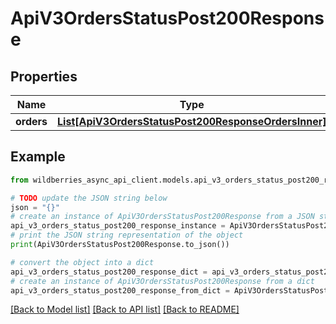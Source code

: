 # ApiV3OrdersStatusPost200Response


## Properties

Name | Type | Description | Notes
------------ | ------------- | ------------- | -------------
**orders** | [**List[ApiV3OrdersStatusPost200ResponseOrdersInner]**](ApiV3OrdersStatusPost200ResponseOrdersInner.md) |  | [optional] 

## Example

```python
from wildberries_async_api_client.models.api_v3_orders_status_post200_response import ApiV3OrdersStatusPost200Response

# TODO update the JSON string below
json = "{}"
# create an instance of ApiV3OrdersStatusPost200Response from a JSON string
api_v3_orders_status_post200_response_instance = ApiV3OrdersStatusPost200Response.from_json(json)
# print the JSON string representation of the object
print(ApiV3OrdersStatusPost200Response.to_json())

# convert the object into a dict
api_v3_orders_status_post200_response_dict = api_v3_orders_status_post200_response_instance.to_dict()
# create an instance of ApiV3OrdersStatusPost200Response from a dict
api_v3_orders_status_post200_response_from_dict = ApiV3OrdersStatusPost200Response.from_dict(api_v3_orders_status_post200_response_dict)
```
[[Back to Model list]](../README.md#documentation-for-models) [[Back to API list]](../README.md#documentation-for-api-endpoints) [[Back to README]](../README.md)


